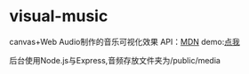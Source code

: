 # visual-music
canvas+Web Audio制作的音乐可视化效果
API：[MDN](https://developer.mozilla.org/zh-CN/docs/Web/API/Web_Audio_API)
demo:[点我](http://daryldong.com:8080/visualmusic)

后台使用Node.js与Express,音频存放文件夹为/public/media
